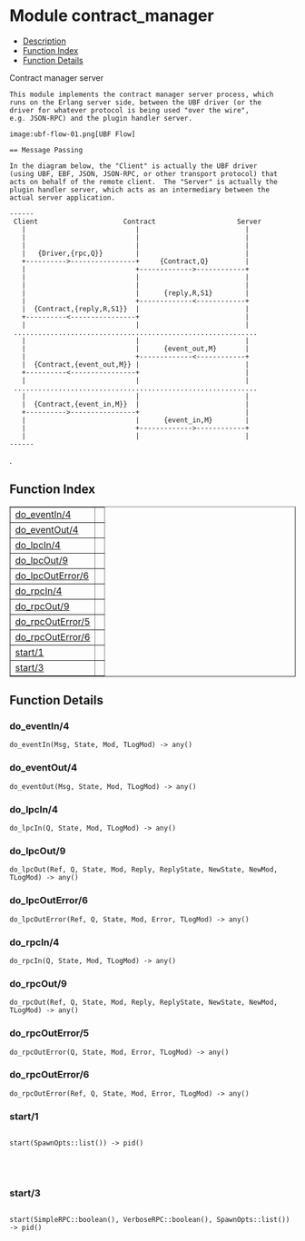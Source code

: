 

# Module contract_manager #
* [Description](#description)
* [Function Index](#index)
* [Function Details](#functions)


<p>Contract manager server</p>


<pre><code>This module implements the contract manager server process, which
runs on the Erlang server side, between the UBF driver (or the
driver for whatever protocol is being used "over the wire",
e.g. JSON-RPC) and the plugin handler server.</code></pre>



<pre><code>image:ubf-flow-01.png[UBF Flow]</code></pre>



<pre><code>== Message Passing</code></pre>



<pre><code>In the diagram below, the "Client" is actually the UBF driver
(using UBF, EBF, JSON, JSON-RPC, or other transport protocol) that
acts on behalf of the remote client.  The "Server" is actually the
plugin handler server, which acts as an intermediary between the
actual server application.</code></pre>



<pre><code>------
 Client                     Contract                    Server
   |                           |                          |
   |                           |                          |
   |                           |                          |
   |   {Driver,{rpc,Q}}        |                          |
   +---------->----------------+     {Contract,Q}         |
   |                           +------------->------------+
   |                           |                          |
   |                           |                          |
   |                           |      {reply,R,S1}        |
   |                           +-------------<------------+
   |  {Contract,{reply,R,S1}}  |                          |
   +----------<----------------+                          |
   |                           |                          |
 ............................................................
   |                           |                          |
   |                           |      {event_out,M}       |
   |                           +-------------<------------+
   |  {Contract,{event_out,M}} |                          |
   +----------<----------------+                          |
   |                           |                          |
 ............................................................
   |                           |                          |
   |  {Contract,{event_in,M}}  |                          |
   +---------->----------------+                          |
   |                           |      {event_in,M}        |
   |                           +------------->------------+
   |                           |                          |
------</code></pre>
.

<a name="index"></a>

## Function Index ##


<table width="100%" border="1" cellspacing="0" cellpadding="2" summary="function index"><tr><td valign="top"><a href="#do_eventIn-4">do_eventIn/4</a></td><td></td></tr><tr><td valign="top"><a href="#do_eventOut-4">do_eventOut/4</a></td><td></td></tr><tr><td valign="top"><a href="#do_lpcIn-4">do_lpcIn/4</a></td><td></td></tr><tr><td valign="top"><a href="#do_lpcOut-9">do_lpcOut/9</a></td><td></td></tr><tr><td valign="top"><a href="#do_lpcOutError-6">do_lpcOutError/6</a></td><td></td></tr><tr><td valign="top"><a href="#do_rpcIn-4">do_rpcIn/4</a></td><td></td></tr><tr><td valign="top"><a href="#do_rpcOut-9">do_rpcOut/9</a></td><td></td></tr><tr><td valign="top"><a href="#do_rpcOutError-5">do_rpcOutError/5</a></td><td></td></tr><tr><td valign="top"><a href="#do_rpcOutError-6">do_rpcOutError/6</a></td><td></td></tr><tr><td valign="top"><a href="#start-1">start/1</a></td><td></td></tr><tr><td valign="top"><a href="#start-3">start/3</a></td><td></td></tr></table>


<a name="functions"></a>

## Function Details ##

<a name="do_eventIn-4"></a>

### do_eventIn/4 ###

`do_eventIn(Msg, State, Mod, TLogMod) -> any()`


<a name="do_eventOut-4"></a>

### do_eventOut/4 ###

`do_eventOut(Msg, State, Mod, TLogMod) -> any()`


<a name="do_lpcIn-4"></a>

### do_lpcIn/4 ###

`do_lpcIn(Q, State, Mod, TLogMod) -> any()`


<a name="do_lpcOut-9"></a>

### do_lpcOut/9 ###

`do_lpcOut(Ref, Q, State, Mod, Reply, ReplyState, NewState, NewMod, TLogMod) -> any()`


<a name="do_lpcOutError-6"></a>

### do_lpcOutError/6 ###

`do_lpcOutError(Ref, Q, State, Mod, Error, TLogMod) -> any()`


<a name="do_rpcIn-4"></a>

### do_rpcIn/4 ###

`do_rpcIn(Q, State, Mod, TLogMod) -> any()`


<a name="do_rpcOut-9"></a>

### do_rpcOut/9 ###

`do_rpcOut(Ref, Q, State, Mod, Reply, ReplyState, NewState, NewMod, TLogMod) -> any()`


<a name="do_rpcOutError-5"></a>

### do_rpcOutError/5 ###

`do_rpcOutError(Q, State, Mod, Error, TLogMod) -> any()`


<a name="do_rpcOutError-6"></a>

### do_rpcOutError/6 ###

`do_rpcOutError(Ref, Q, State, Mod, Error, TLogMod) -> any()`


<a name="start-1"></a>

### start/1 ###


<pre><code>
start(SpawnOpts::list()) -&gt; pid()
</code></pre>

<br></br>



<a name="start-3"></a>

### start/3 ###


<pre><code>
start(SimpleRPC::boolean(), VerboseRPC::boolean(), SpawnOpts::list()) -&gt; pid()
</code></pre>

<br></br>




